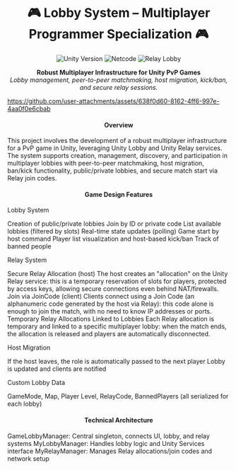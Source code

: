 <h1 align="center">
  🎮 Lobby System – Multiplayer Programmer Specialization 🎮
</h1>

<p align="center">
  <img src="https://img.shields.io/badge/Unity-6000.1.4f1-blue?logo=unity&logoColor=white" alt="Unity Version"/>
  <img src="https://img.shields.io/badge/Netcode-GameObjects-orange" alt="Netcode"/>
  <img src="https://img.shields.io/badge/Relay-Lobby-green" alt="Relay Lobby"/>
</p>

<p align="center">
  <b>Robust Multiplayer Infrastructure for Unity PvP Games</b><br/>
  <i>Lobby management, peer-to-peer matchmaking, host migration, kick/ban, and secure relay sessions.</i>
</p>

https://github.com/user-attachments/assets/638f0d60-8162-4ff6-997e-4aa0f0e6cbab

<h4 align="center"> Overview </h4>
This project involves the development of a robust multiplayer infrastructure for a PvP game in Unity, leveraging Unity Lobby and Unity Relay services. The system supports creation, management, discovery, and participation in multiplayer lobbies with peer-to-peer matchmaking, host migration, ban/kick functionality, public/private lobbies, and secure match start via Relay join codes.

<h4 align="center"> Game Design Features </h4>
Lobby System

Creation of public/private lobbies
Join by ID or private code
List available lobbies (filtered by slots)
Real-time state updates (polling)
Game start by host command
Player list visualization and host-based kick/ban
Track of banned people

Relay System

Secure Relay Allocation (host)
The host creates an "allocation" on the Unity Relay service: this is a temporary reservation of slots for players, protected by access keys, allowing secure connections even behind NAT/firewalls. 
Join via JoinCode (client)
Clients connect using a Join Code (an alphanumeric code generated by the host via Relay): this code alone is enough to join the match, with no need to know IP addresses or ports. 
Temporary Relay Allocations Linked to Lobbies
Each Relay allocation is temporary and linked to a specific multiplayer lobby: when the match ends, the allocation is released and players are automatically disconnected. 

Host Migration

If the host leaves, the role is automatically passed to the next player
Lobby is updated and clients are notified

Custom Lobby Data

GameMode, Map, Player Level, RelayCode, BannedPlayers (all serialized for each lobby)

<h4 align="center"> Technical Architecture </h4>
GameLobbyManager: Central singleton, connects UI, lobby, and relay systems
MyLobbyManager: Handles lobby logic and Unity Services interface
MyRelayManager: Manages Relay allocations/join codes and network setup

